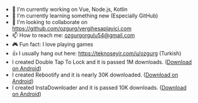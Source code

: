 - 🔭 I'm currently working on Vue, Node.js, Kotlin
- 🌱 I'm currently learning something new (Especially GitHub)
- 👯 I'm looking to collaborate on https://github.com/ozgurg/vergihesaplayici.com
- 📫 How to reach me: ozgurgorgulu54@gmail.com
- 🎮 Fun fact: I love playing games
- 👍 I usually hang out here: https://teknoseyir.com/u/ozgurg (Turkish)
- I created Double Tap To Lock and it is passed 1M downloads. ([Download on Android](https://ozgur.app/apps/double-tap-to-lock/store))
- I created Rebootify and it is nearly 30K downloaded. ([Download on Android](https://ozgur.app/apps/rebootify/store))
- I created InstaDownloader and it is passed 10K downloads. ([Download on Android](https://ozgur.app/apps/instadownloader/store))
